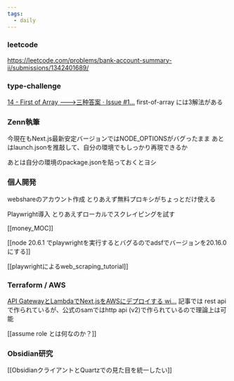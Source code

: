 ```yaml
---
tags:
  - daily
---
```


### leetcode
https://leetcode.com/problems/bank-account-summary-ii/submissions/1342401689/

### type-challenge 
[14 - First of Array ---\>三种答案 · Issue #1...](https://github.com/type-challenges/type-challenges/issues/16315)
first-of-array には3解法がある

### Zenn執筆
今現在もNext.js最新安定バージョンではNODE_OPTIONSがバグったまま
あとはlaunch.jsonを推敲して、自分の環境でもしっかり再現できるか

あとは自分の環境のpackage.jsonを貼っておくとヨシ

### 個人開発
webshareのアカウント作成
とりあえず無料プロキシがちょっとだけ使える

Playwright導入
とりあえずローカルでスクレイピングを試す

[[money_MOC]]

[[node 20.6.1 でplaywrightを実行するとバグるのでadsfでバージョンを20.16.0 にする]]

[[playwrightによるweb_scraping_tutorial]]

### Terraform / AWS
[API GatewayとLambdaでNext.jsをAWSにデプロイする wi...](https://zenn.dev/yamakenji24/articles/deploy-nextjs-with-aws)
記事では rest api で作られているが、公式のsamではhttp api (v2)で作られているので理論上は可能

[[assume role とは何なのか？]]

### Obsidian研究
[[ObsidianクライアントとQuartzでの見た目を統一したい]]
